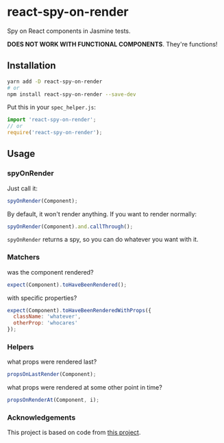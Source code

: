# react-spy-on-render

Spy on React components in Jasmine tests.

**DOES NOT WORK WITH FUNCTIONAL COMPONENTS**. They're functions!

## Installation

```sh
yarn add -D react-spy-on-render
# or
npm install react-spy-on-render --save-dev
```

Put this in your `spec_helper.js`:

```js
import 'react-spy-on-render';
// or
require('react-spy-on-render');
```

## Usage

### spyOnRender

Just call it:

```js
spyOnRender(Component);
```

By default, it won't render anything. If you want to render normally:

```js
spyOnRender(Component).and.callThrough();
```

`spyOnRender` returns a spy, so you can do whatever you want with it.

### Matchers

was the component rendered?

```js
expect(Component).toHaveBeenRendered();
```

with specific properties?

```js
expect(Component).toHaveBeenRenderedWithProps({
  className: 'whatever',
  otherProp: 'whocares'
});
```

### Helpers

what props were rendered last?

```js
propsOnLastRender(Component);
```

what props were rendered at some other point in time?

```js
propsOnRenderAt(Component, i);
```

### Acknowledgements

This project is based on code from [this project](https://github.com/atomanyih/spy-on-render).
